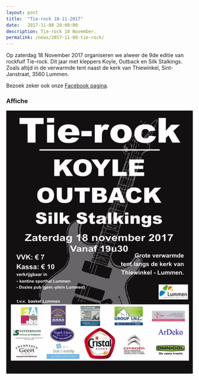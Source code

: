 ```yaml
---
layout: post
title:  "Tie-rock 18-11-2017"
date:   2017-11-08 20:00:00
description: Tie-rock 18 November.
permalink: /news/2017-11-08-tie-rock/
---
```


Op zaterdag 18 November 2017 organiseren we alweer de 9de editie van rockfuif Tie-rock. Dit jaar met kleppers Koyle, Outback en Silk Stalkings. Zoals altijd in de verwarmde tent naast de kerk van Thiewinkel, Sint-Janstraat, 3560 Lummen.

Bezoek zeker ook onze [Facebook pagina](https://www.facebook.com/tierock.lummen).

### Affiche

![Tie-rock](/news/img/tie-rock.png)